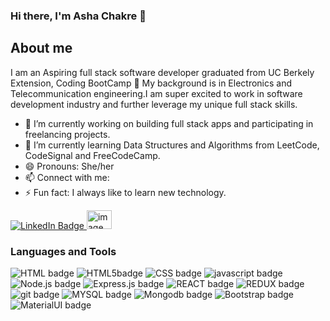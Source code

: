 ### Hi there, I'm Asha Chakre 👋
## About me
I am an Aspiring full stack software developer graduated from UC Berkely Extension, Coding BootCamp 🎉 
My background is in Electronics and Telecommunication engineering.I am super excited to work in software development industry and further leverage my unique full stack skills.

- 🎯  I’m currently working on building full stack apps and participating in freelancing projects.
- 🌱 I’m currently learning Data Structures and Algorithms from LeetCode, CodeSignal and FreeCodeCamp.
- 😄 Pronouns: She/her
- 📫 Connect with me:
- ⚡ Fun fact: I always like to learn new technology.
<p>
<a href="https://www.linkedin.com/in/ashachakre">
    <img src="https://img.shields.io/badge/LinkedIn-blue?style=for-the-badge&logo=linkedin&logoColor=white" alt="LinkedIn Badge"/>
  </a>
 <a href="mailto:chourpagar.asha@gmail.com" target="blank"><img src="https://techcommunity.microsoft.com/t5/image/serverpage/image-id/172206i70472167E79B9D0F/image-size/large?v=v2&px=999" alt="image of an envelope" height="30" width="40" /></a>
</p>
<h3>Languages and Tools</h3>
<p>
    <img src = "https://img.shields.io/badge/HTML-239120?style=for-the-badge&logo=html5&logoColor=white" alt="HTML badge"/>
    <img src = "https://img.shields.io/badge/HTML5-E34F26?style=for-the-badge&logo=html5&logoColor=white" alt="HTML5badge"/>
    <img src = "https://img.shields.io/badge/CSS-239120?style=for-the-badge&logo=CSS&logoColor=white" alt="CSS badge"/>
    <img src = "https://img.shields.io/badge/JavaScript-323330?style=for-the-badge&logo=javascript&logoColor=F7DF1E" alt="javascript badge"/>
    <img src = "https://img.shields.io/badge/Node.js-43853D?style=for-the-badge&logo=node.js&logoColor=white" alt="Node.js badge"/>
    <img src = "https://img.shields.io/badge/Express.js-404D59?style=for-the-badge" alt="Express.js badge"/>
    <img src = "https://img.shields.io/badge/React-20232A?style=for-the-badge&logo=react&logoColor=61DAFB" alt="REACT badge"/>
    <img src = "https://img.shields.io/badge/Redux-593D88?style=for-the-badge&logo=redux&logoColor=white" alt="REDUX badge"/>
     <img src = "https://img.shields.io/badge/GIT-E44C30?style=for-the-badge&logo=git&logoColor=white" alt="git badge"/>
     <img src = "https://img.shields.io/badge/MySQL-00000F?style=for-the-badge&logo=mysql&logoColor=white" alt="MYSQL badge"/>
     <img src = "https://img.shields.io/badge/MongoDB-4EA94B?style=for-the-badge&logo=mongodb&logoColor=white" alt="Mongodb badge"/>
     <img src = "https://img.shields.io/badge/Bootstrap-563D7C?style=for-the-badge&logo=bootstrap&logoColor=white" alt="Bootstrap badge"/>
     <img src = "https://img.shields.io/badge/Material--UI-0081CB?style=for-the-badge&logo=material-ui&logoColor=white" alt="MaterialUI badge"/>
  </p>

    

    

    


    


    
                
                
                
          




